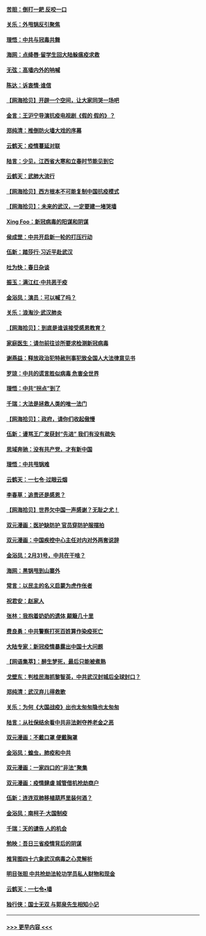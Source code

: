#### [苦胆：倒打一耙 反咬一口](../pages/nsc993/n11944542.md?t=03162231) 
#### [关乐：外甩锅反引聚焦](../pages/nsc993/n11944211.md?t=03162231) 
#### [理悟：中共与冠毒共舞](../pages/nsc993/n11944197.md?t=03162231) 
#### [海网：点绛唇‧留学生回大陆躲瘟疫求救](../pages/nsc993/n11944043.md?t=03162231) 
#### [无弦：高墙内外的呐喊](../pages/nsc993/n11943684.md?t=03162231) 
#### [陈达：诉衷情·谁信](../pages/nsc993/n11942899.md?t=03162231) 
#### [【网海拾贝】开辟一个空间，让大家同哭一场吧](../pages/nsc993/n11942165.md?t=03162231) 
#### [金言：王沪宁导演抗疫电视剧《假的 假的》？](../pages/nsc993/n11941510.md?t=03162231) 
#### [郑纯清：推倒防火墙大戏的序幕](../pages/nsc993/n11940838.md?t=03162231) 
#### [云鹤天：疫情蔓延对联](../pages/nsc993/n11940579.md?t=03162231) 
#### [陆言：少见，江西省大寒和立春时节能见到它](../pages/nsc993/n11939983.md?t=03162231) 
#### [云鹤天：武肺大流行](../pages/nsc993/n11939902.md?t=03162231) 
#### [【网海拾贝】西方根本不可能复制中国抗疫模式](../pages/nsc993/n11939725.md?t=03162231) 
#### [【网海拾贝】：未来的武汉，一定要建一堵哭墙](../pages/nsc993/n11938684.md?t=03162231) 
#### [Xing Foo：新冠病毒的阳谋和阴谋](../pages/nsc993/n11936086.md?t=03162231) 
#### [侯成罡：中共开启新一轮的打压行动](../pages/nsc993/n11935730.md?t=03162231) 
#### [伍新：踏莎行‧习近平赴武汉](../pages/nsc993/n11935157.md?t=03162231) 
#### [吐为快：春日杂谈](../pages/nsc993/n11934776.md?t=03162231) 
#### [振玉：满江红‧中共恶于疫](../pages/nsc993/n11934647.md?t=03162231) 
#### [金浴凤：演员：可以喊了吗？](../pages/nsc993/n11934602.md?t=03162231) 
#### [关乐：浪淘沙·武汉肺炎](../pages/nsc993/n11931792.md?t=03162231) 
#### [【网海拾贝】：到底是谁该接受感恩教育？](../pages/nsc993/n11931552.md?t=03162231) 
#### [家庭医生：请勿前往诊所要求检测新冠病毒](../pages/nsc993/n11929190.md?t=03162231) 
#### [谢燕益：释放政治犯特赦刑事犯致全国人大法律意见书](../pages/nsc993/n11928978.md?t=03162231) 
#### [罗琼：中共的谎言胜似病毒 危害全世界](../pages/nsc993/n11922636.md?t=03162231) 
#### [理悟：中共“拐点”到了](../pages/nsc993/n11928496.md?t=03162231) 
#### [千瑞：大法是拯救人类的唯一法门](../pages/nsc993/n11927637.md?t=03162231) 
#### [【网海拾贝】：政府，请你们收起傲慢](../pages/nsc993/n11926932.md?t=03162231) 
#### [伍新：谩骂王广发获封“先进” 我们有没有疏失](../pages/nsc993/n11926101.md?t=03162231) 
#### [思域奔驰：没有共产党，才有新中国](../pages/nsc993/n11926058.md?t=03162231) 
#### [理悟：中共甩锅难](../pages/nsc993/n11925355.md?t=03162231) 
#### [云鹤天：一七令·过眼云烟](../pages/nsc993/n11925284.md?t=03162231) 
#### [李春草：追责还是感恩？](../pages/nsc993/n11925274.md?t=03162231) 
#### [【网海拾贝】世界欠中国一声感谢？无耻之尤！](../pages/nsc993/n11925239.md?t=03162231) 
#### [双元漫画：医护缺防护 官员穿防护服摆拍](../pages/nsc993/n11923899.md?t=03162231) 
#### [双元漫画：中国疾控中心主任对内对外两套说辞](../pages/nsc993/n11921994.md?t=03162231) 
#### [金浴凤：2月31号，中共在干啥？](../pages/nsc993/n11922706.md?t=03162231) 
#### [海网：黑锅甩到山寨外](../pages/nsc993/n11922688.md?t=03162231) 
#### [常言：以民主的名义启蒙为虎作伥者](../pages/nsc993/n11922217.md?t=03162231) 
#### [祝君安：赵家人](../pages/nsc993/n11922209.md?t=03162231) 
#### [张林：我抱着奶奶的遗体 颠簸几十里](../pages/nsc993/n11920945.md?t=03162231) 
#### [费良勇：中共警察打死百姓算作染疫死亡](../pages/nsc993/n11919264.md?t=03162231) 
#### [大陆专家：新冠疫情暴露出中国十大问题](../pages/nsc993/n11919187.md?t=03162231) 
#### [【网语集萃】：醉生梦死，最后只能被煮熟](../pages/nsc993/n11918994.md?t=03162231) 
#### [戈壁东：判桂民海抓黎智英，中共武汉封城后全球封口？](../pages/nsc993/n11917982.md?t=03162231) 
#### [郑纯清：武汉弃儿得救歌](../pages/nsc993/n11917881.md?t=03162231) 
#### [关乐：为何《大国战疫》出也太匆匆隐也太匆匆](../pages/nsc993/n11917792.md?t=03162231) 
#### [陆言：从社保结余看中共非法剥夺养老金之恶](../pages/nsc993/n11917084.md?t=03162231) 
#### [双元漫画：不戴口罩 便戴胸罩](../pages/nsc993/n11916447.md?t=03162231) 
#### [金浴凤：蝗虫，肺疫和中共](../pages/nsc993/n11916904.md?t=03162231) 
#### [双元漫画：一家四口的“非法”聚集](../pages/nsc993/n11916378.md?t=03162231) 
#### [双元漫画：疫情肆虐 城管借机抢劫商户](../pages/nsc993/n11916310.md?t=03162231) 
#### [伍新：连连双肺移植葫芦里装何酒？](../pages/nsc993/n11913667.md?t=03162231) 
#### [金浴凤：南柯子·大国制疫](../pages/nsc993/n11913657.md?t=03162231) 
#### [千瑞：天的谴告  人的机会](../pages/nsc993/n11913309.md?t=03162231) 
#### [勉映：吾日三省疫情背后的阴谋](../pages/nsc993/n11913079.md?t=03162231) 
#### [推背图四十六象武汉病毒之心灵解析](../pages/nsc993/n11911761.md?t=03162231) 
#### [明目张胆 中共抢劫法轮功学员私人财物和现金](../pages/nsc993/n11910262.md?t=03162231) 
#### [云鹤天：一七令▪墙](../pages/nsc993/n11910627.md?t=03162231) 
#### [独行侠：国士无双 与郭泉先生相知小记](../pages/nsc993/n11910613.md?t=03162231) 

----
#### [ >>> 更早内容 <<< ](../indexes/nsc993-earlier.md)
